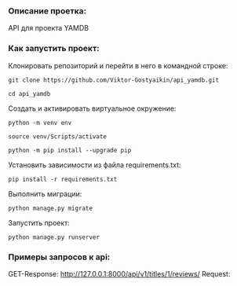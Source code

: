 ### Описание проетка:

API для проекта YAMDB

### Как запустить проект:

Клонировать репозиторий и перейти в него в командной строке:

```
git clone https://github.com/Viktor-Gostyaikin/api_yamdb.git
```

```
cd api_yamdb
```

Cоздать и активировать виртуальное окружение:

```
python -m venv env
```

```
source venv/Scripts/activate
```

```
python -m pip install --upgrade pip
```

Установить зависимости из файла requirements.txt:

```
pip install -r requirements.txt
```

Выполнить миграции:

```
python manage.py migrate
```

Запустить проект:

```
python manage.py runserver
```

### Примеры запросов к api:

GET-Response: http://127.0.0.1:8000/api/v1/titles/1/reviews/
Request:
